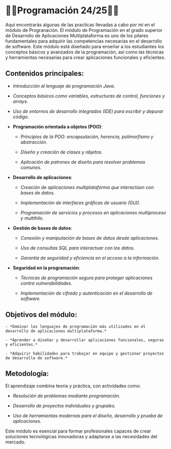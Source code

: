 # 👨‍💻Programación 24/25👨‍💻
Aquí encontrarás algunas de las practicas llevadas a cabo por mí en el módulo de Progranación.
El módulo de Programación en el grado superior de Desarrollo de Aplicaciones Multiplataforma es uno de los pilares fundamentales para adquirir las competencias necesarias en el desarrollo de software. Este módulo está diseñado para enseñar a los estudiantes los conceptos básicos y avanzados de la programación, así como las técnicas y herramientas necesarias para crear aplicaciones funcionales y eficientes.

## Contenidos principales:

- *Introducción al lenguaje de programación Java.*

- *Conceptos básicos como variables, estructuras de control, funciones y arrays.*

- *Uso de entornos de desarrollo integrados (IDE) para escribir y depurar código.*

- **Programación orientada a objetos (POO)**:

    - *Principios de la POO: encapsulación, herencia, polimorfismo y abstracción.*
    
    - *Diseño y creación de clases y objetos.*
    
    - *Aplicación de patrones de diseño para resolver problemas comunes.*

- **Desarrollo de aplicaciones**:

    - *Creación de aplicaciones multiplataforma que interactúen con bases de datos.*

    - *Implementación de interfaces gráficas de usuario (GUI).*

    - *Programación de servicios y procesos en aplicaciones multiproceso y multihilo.*

- **Gestión de bases de datos**:

    - *Conexión y manipulación de bases de datos desde aplicaciones.*
    
    - *Uso de consultas SQL para interactuar con los datos.*
    
    - *Garantía de seguridad y eficiencia en el acceso a la información.*

- **Seguridad en la programación**:

    - *Técnicas de programación segura para proteger aplicaciones contra vulnerabilidades.*
    
    - *Implementación de cifrado y autenticación en el desarrollo de software.*

## Objetivos del módulo:
    - *Dominar los lenguajes de programación más utilizados en el desarrollo de aplicaciones multiplataforma.*
    
    - *Aprender a diseñar y desarrollar aplicaciones funcionales, seguras y eficientes.*
    
    - *Adquirir habilidades para trabajar en equipo y gestionar proyectos de desarrollo de software.*

## Metodología:
El aprendizaje combina teoría y práctica, con actividades como:

  - *Resolución de problemas mediante programación.*
  
  - *Desarrollo de proyectos individuales y grupales.*
  
  - *Uso de herramientas modernas para el diseño, desarrollo y prueba de aplicaciones.*

Este módulo es esencial para formar profesionales capaces de crear soluciones tecnológicas innovadoras y adaptarse a las necesidades del mercado.
